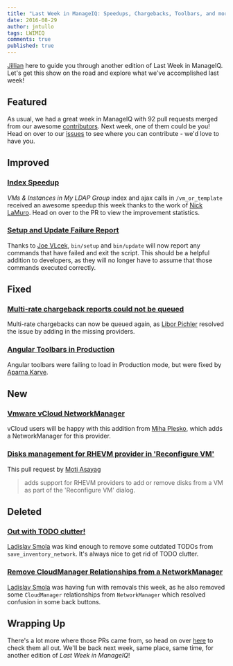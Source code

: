 ```yaml
---
title: "Last Week in ManageIQ: Speedups, Chargebacks, Toolbars, and more!"
date: 2016-08-29
author: jntullo
tags: LWIMIQ
comments: true
published: true
---
```


[Jillian](https://github.com/jntullo) here to guide you through another edition of Last Week in ManageIQ. Let's get this show on the road and explore what we've accomplished last week!

## Featured
As usual, we had a great week in ManageIQ with 92 pull requests merged from our awesome [contributors](https://github.com/ManageIQ/manageiq/graphs/contributors). Next week, one of them could be you! 
Head on over to our [issues](https://github.com/manageiq/manageiq/issues) to see where you can contribute - we'd love to have you.

## Improved

### [Index Speedup](https://github.com/ManageIQ/manageiq/pull/10685)
_VMs & Instances in My LDAP Group_ index and ajax calls in `/vm_or_template` received an awesome speedup this week
thanks to the work of [Nick LaMuro](https://github.com/NickLaMuro). Head on over to the PR to view the improvement statistics.

### [Setup and Update Failure Report](https://github.com/ManageIQ/manageiq/pull/10745)
Thanks to [Joe VLcek](https://github.com/jvlcek), `bin/setup` and `bin/update` will now report any commands that have failed and exit the script. This should be a helpful addition to developers, 
as they will no longer have to assume that those commands executed correctly.

## Fixed

### [Multi-rate chargeback reports could not be queued](https://github.com/ManageIQ/manageiq/pull/10812)
Multi-rate chargebacks can now be queued again, as [Libor Pichler](https://github.com/lpichler) resolved the issue by adding in the missing providers.

### [Angular Toolbars in Production](https://github.com/ManageIQ/manageiq/pull/10751)
Angular toolbars were failing to load in Production mode, but were fixed by [Aparna Karve](https://github.com/AparnaKarve).

## New

### [Vmware vCloud NetworkManager](https://github.com/ManageIQ/manageiq/pull/10550)
vCloud users will be happy with this addition from [Miha Plesko](https://github.com/miha-plesko), which adds a NetworkManager for this provider.

### [Disks management for RHEVM provider in 'Reconfigure VM'](https://github.com/ManageIQ/manageiq/pull/10364)
This pull request by [Moti Asayag](https://github.com/masayag) 
> adds support for RHEVM providers to add or remove disks from a VM as part of the 'Reconfigure VM' dialog.

## Deleted

### [Out with TODO clutter!](https://github.com/ManageIQ/manageiq/pull/10773)
[Ladislav Smola](https://github.com/Ladas) was kind enough to remove some outdated TODOs from 
`save_inventory_network`. It's always nice to get rid of TODO clutter.

### [Remove CloudManager Relationships from a NetworkManager](https://github.com/ManageIQ/manageiq/pull/10768)
[Ladislav Smola](https://github.com/Ladas)  was having fun with removals this week, as he also removed some `CloudManager` relationships from `NetworkManager`
which resolved confusion in some back buttons.

## Wrapping Up
There's a lot more where those PRs came from, so head on over [here][PRs merged last week] to
check them all out. We'll be back next week, same place, same time, for another edition of *Last Week in ManageIQ*!

[PRs merged last week]: https://github.com/ManageIQ/manageiq/pulls?page=1&q=is%3Apr+is%3Amerged+base%3Amaster+merged%3A%222016-08-22+..+2016-08-28%22+sort%3Acreated-desc&utf8=
